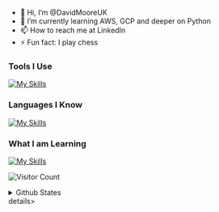 - 👋 Hi, I’m @DavidMooreUK
- 🌱 I’m currently learning AWS, GCP and deeper on Python
- 📫 How to reach me at LinkedIn
- ⚡ Fun fact: I play chess

### Tools I Use
[![My Skills](https://skillicons.dev/icons?i=obsidian,vscode,wordpress)](https://skillicons.dev)

### Languages I Know
[![My Skills](https://skillicons.dev/icons?i=python)](https://skillicons.dev)

### What I am Learning
[![My Skills](https://skillicons.dev/icons?i=aws,gcp)](https://skillicons.dev)

![Visitor Count](https://komarev.com/ghpvc/?username=davidmooreuk&color=blue)

<details>
  <summary>Github States</summary>
![Anurag's GitHub stats](https://github-readme-stats.vercel.app/api?username=davidmooreuk&show_icons=true&theme=transparent)
</details>details>
<!---
DavidMooreUK/DavidMooreUK is a ✨ special ✨ repository because its `README.md` (this file) appears on your GitHub profile.
You can click the Preview link to take a look at your changes.
--->
